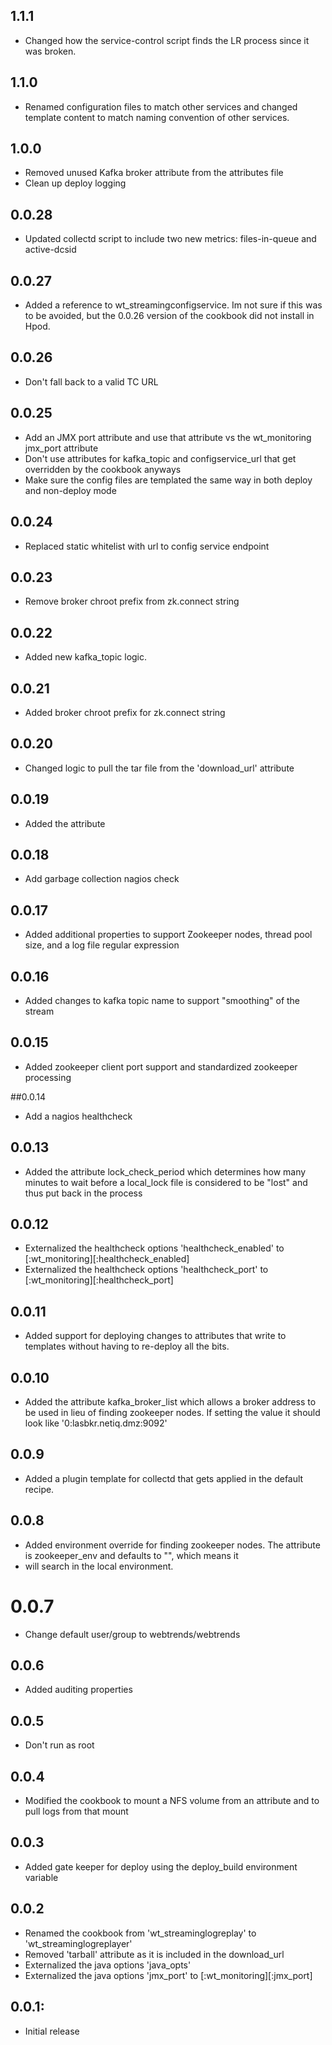 ## 1.1.1
* Changed how the service-control script finds the LR process since it was
  broken.

## 1.1.0
* Renamed configuration files to match other services and changed template
  content to match naming convention of other services.

## 1.0.0
* Removed unused Kafka broker attribute from the attributes file
* Clean up deploy logging

## 0.0.28
* Updated collectd script to include two new metrics: files-in-queue and active-dcsid

## 0.0.27
* Added a reference to wt_streamingconfigservice. Im not sure if this was to be
  avoided, but the 0.0.26 version of the cookbook did not install in Hpod.

## 0.0.26
* Don't fall back to a valid TC URL

## 0.0.25
* Add an JMX port attribute and use that attribute vs the wt_monitoring jmx_port attribute
* Don't use attributes for kafka_topic and configservice_url that get overridden by the cookbook anyways
* Make sure the config files are templated the same way in both deploy and non-deploy mode

## 0.0.24
* Replaced static whitelist with url to config service endpoint

## 0.0.23
* Remove broker chroot prefix from zk.connect string

## 0.0.22
* Added new kafka_topic logic.

## 0.0.21
* Added broker chroot prefix for zk.connect string

## 0.0.20
* Changed logic to pull the tar file from the 'download_url' attribute

## 0.0.19
* Added the attribute

## 0.0.18
* Add garbage collection nagios check

## 0.0.17
* Added additional properties to support Zookeeper nodes, thread pool size, and a log file regular expression

## 0.0.16
* Added changes to kafka topic name to support "smoothing" of the stream

## 0.0.15
* Added zookeeper client port support and standardized zookeeper processing

##0.0.14
* Add a nagios healthcheck

## 0.0.13
* Added the attribute lock_check_period which determines how many minutes to wait before a local_lock file is considered to be "lost" and thus put back in the process

## 0.0.12
* Externalized the healthcheck options 'healthcheck_enabled' to [:wt_monitoring][:healthcheck_enabled]
* Externalized the healthcheck options 'healthcheck_port' to [:wt_monitoring][:healthcheck_port]

## 0.0.11
* Added support for deploying changes to attributes that write to templates without having to re-deploy all the bits.

## 0.0.10
* Added the attribute kafka_broker_list which allows a broker address to be used in lieu of finding zookeeper nodes. If setting the value it should look like '0:lasbkr.netiq.dmz:9092'
## 0.0.9
* Added a plugin template for collectd that gets applied in the default recipe.

## 0.0.8
* Added environment override for finding zookeeper nodes. The attribute is zookeeper_env and defaults to "", which means it
* will search in the local environment.

# 0.0.7
* Change default user/group to webtrends/webtrends

## 0.0.6
* Added auditing properties

## 0.0.5
* Don't run as root

## 0.0.4
* Modified the cookbook to mount a NFS volume from an attribute and to pull logs from that mount

## 0.0.3
* Added gate keeper for deploy using the deploy_build environment variable

## 0.0.2
* Renamed the cookbook from 'wt_streaminglogreplay' to 'wt_streaminglogreplayer'
* Removed 'tarball' attribute as it is included in the download_url
* Externalized the java options 'java_opts'
* Externalized the java options 'jmx_port' to [:wt_monitoring][:jmx_port]

## 0.0.1:
* Initial release
